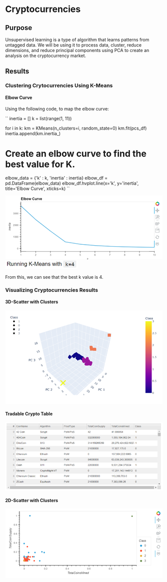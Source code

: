 # Cryptocurrencies

## Purpose
Unsupervised learning is a type of algorithm that learns patterns from untagged data. We will be using it to process data, cluster, reduce dimensions, and reduce principal components using PCA to create an analysis on the cryptocurrency market. 

## Results

### Clustering Crytocurrencies Using K-Means

#### Elbow Curve

Using the following code, to map the elbow curve: 

``
inertia = []
k = list(range(1, 11))

for i in k:
    km = KMeans(n_clusters=i, random_state=0)
    km.fit(pcs_df)
    inertia.append(km.inertia_)

# Create an elbow curve to find the best value for K.
elbow_data = {'k' : k, 'inertia' : inertia}
elbow_df = pd.DataFrame(elbow_data)
elbow_df.hvplot.line(x='k', y='inertia', title='Elbow Curve', xticks=k)
``

![Elbow Curve](/Resource/Elbow_Curve.png)
![K Means](/Resource/K_Means.png)

From this, we can see that the best k value is 4. 

### Visualizing Cryptocurrencies Results

#### 3D-Scatter with Clusters

![3D Scatter](/Resource/3D_scatter.png)

#### Tradable Crypto Table

![Tradable Crypto](/Resource/tradable_crypto.png)

#### 2D-Scatter with Clusters

![2D Scatter](/Resource/2D_scatter.png)